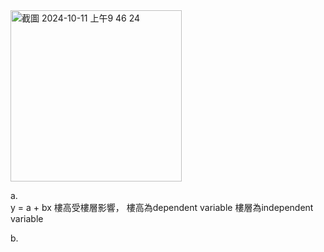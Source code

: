 
<img width="274" alt="截圖 2024-10-11 上午9 46 24" src="https://github.com/user-attachments/assets/7c156fe0-d3dd-4e01-9a6c-dbf423380774">

a.  
y = a + bx
樓高受樓層影響，
樓高為dependent variable
樓層為independent variable

b. 
